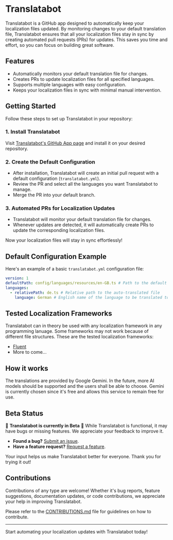 # Translatabot

Translatabot is a GitHub app designed to automatically keep your localization files updated. By monitoring changes to your default translation file, Translatabot ensures that all your localization files stay in sync by creating automated pull requests (PRs) for updates. This saves you time and effort, so you can focus on building great software.

## Features

- Automatically monitors your default translation file for changes.
- Creates PRs to update localization files for all specified languages.
- Supports multiple languages with easy configuration.
- Keeps your localization files in sync with minimal manual intervention.

## Getting Started

Follow these steps to set up Translatabot in your repository:

### 1. Install Translatabot

Visit [Translatabot's GitHub App page](#) and install it on your desired repository.

### 2. Create the Default Configuration

- After installation, Translatabot will create an initial pull request with a default configuration (`translatabot.yml`).
- Review the PR and select all the languages you want Translatabot to manage.
- Merge the PR into your default branch.

### 3. Automated PRs for Localization Updates

- Translatabot will monitor your default translation file for changes.
- Whenever updates are detected, it will automatically create PRs to update the corresponding localization files.

Now your localization files will stay in sync effortlessly!

## Default Configuration Example

Here's an example of a basic `translatabot.yml` configuration file:

```yaml
version: 1
defaultPath: config/languages/resources/en-GB.ts # Path to the default translation file
languages:
  - relativePath: de.ts # Relative path to the auto-translated file
    language: German # English name of the language to be translated to.
```

## Tested Localization Frameworks

Translatabot can in theory be used with any localization framework in any programming lanuage. Some frameworks may not work because of different file structures. These are the tested localization frameworks:

- [Fluent](https://projectfluent.org/)
- More to come...

## How it works

The translations are provided by Google Gemini. In the future, more AI models should be supported and the users shall be able to choose. Gemini is currently chosen since it's free and allows this service to remain free for use.

## Beta Status

🚧 **Translatabot is currently in Beta** 🚧
While Translatabot is functional, it may have bugs or missing features. We appreciate your feedback to improve it.

- **Found a bug?** [Submit an issue](#).
- **Have a feature request?** [Request a feature](#).

Your input helps us make Translatabot better for everyone. Thank you for trying it out!

## Contributions

Contributions of any type are welcome! Whether it's bug reports, feature suggestions, documentation updates, or code contributions, we appreciate your help in improving Translatabot.

Please refer to the [CONTRIBUTIONS.md](./CONTRIBUTIONS.md) file for guidelines on how to contribute.

---

Start automating your localization updates with Translatabot today!
